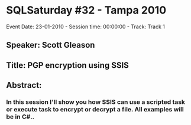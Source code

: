 # SQLSaturday #32 - Tampa 2010
Event Date: 23-01-2010 - Session time: 00:00:00 - Track: Track 1
## Speaker: Scott Gleason
## Title: PGP encryption using SSIS
## Abstract:
### In this session I'll show you how SSIS can use a scripted task or execute task to encrypt or decrypt a file.  All examples will be in C#..
